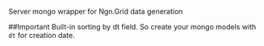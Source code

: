 Server mongo wrapper for Ngn.Grid data generation

##Important
Built-in sorting by dt field. So create your mongo models with `dt` for creation date.